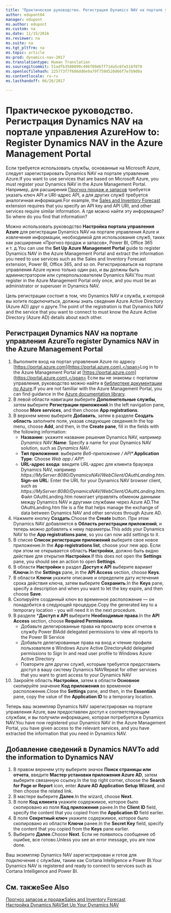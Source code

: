 ```yaml
---
title: "Практическое руководство. Регистрация Dynamics NAV на портале управления Azure"
author: edupont04
manager: edupont
ms.author: edupont
ms.custom: na
ms.date: 11/15/2016
ms.reviewer: na
ms.suite: na
ms.tgt_pltfrm: na
ms.topic: article
ms-prod: dynamics-nav-2017
ms.translationtype: Human Translation
ms.sourcegitcommit: 51adfb3588099c496f0946ff71da5c6fe518f070
ms.openlocfilehash: 225773f7f686dd6e9a79f759d520d66f7e7b9d0a
ms.contentlocale: ru-ru
ms.lasthandoff: 06/26/2017

---
```

# <a name="how-to-register-dynamics-nav-in-the-azure-management-portal"></a><span data-ttu-id="acbb6-102">Практическое руководство. Регистрация Dynamics NAV на портале управления Azure</span><span class="sxs-lookup"><span data-stu-id="acbb6-102">How to: Register Dynamics NAV in the Azure Management Portal</span></span>
<span data-ttu-id="acbb6-103">Если требуется использовать службы, основанные на Microsoft Azure, следует зарегистрировать Dynamics NAV на портале управления Azure.</span><span class="sxs-lookup"><span data-stu-id="acbb6-103">If you want to use services that are based on Microsoft Azure, you must register your Dynamics NAV in the Azure Management Portal.</span></span> <span data-ttu-id="acbb6-104">Например, для расширения [Прогноз продаж и запасов](ui-extensions-sales-forecast.md) требуется указать ключ API и URI-адрес API, а для других служб требуется аналогичная информация.</span><span class="sxs-lookup"><span data-stu-id="acbb6-104">For example, the [Sales and Inventory Forecast](ui-extensions-sales-forecast.md) extension requires that you specify an API key and API URI, and other services require similar information.</span></span> <span data-ttu-id="acbb6-105">А где можно найти эту информацию?</span><span class="sxs-lookup"><span data-stu-id="acbb6-105">So where do you find that information?</span></span>

<span data-ttu-id="acbb6-106">Можно использовать руководство **Настройка портала управления Azure** для регистрации Dynamics NAV на портале управления Azure и извлечения информации, необходимой для использования служб, таких как расширение «Прогноз продаж и запасов», Power BI, Office 365 и т. д.</span><span class="sxs-lookup"><span data-stu-id="acbb6-106">You can use the **Set Up Azure Management Portal** guide to register Dynamics NAV in the Azure Management Portal and extract the information you need to use services such as the Sales and Inventory Forecast extension, Power BI, Office 365, and so on.</span></span> <span data-ttu-id="acbb6-107">Регистрироваться на портале управления Azure нужно только один раз, и вы должны быть администратором или суперпользователем Dynamics NAV.</span><span class="sxs-lookup"><span data-stu-id="acbb6-107">You must register in the Azure Management Portal only once, and you must be an administrator or superuser in Dynamics NAV.</span></span>

<span data-ttu-id="acbb6-108">Цель регистрации состоит в том, что Dynamics NAV и служба, к которой вы хотите подключиться, должны знать сведения Azure Active Directory (Azure AD) друг о друге.</span><span class="sxs-lookup"><span data-stu-id="acbb6-108">The point of the registration is that Dynamics NAV and the service that you want to connect to must know the Azure Active Directory (Azure AD) details about each other.</span></span>

## <a name="to-register-dynamics-nav-in-the-azure-management-portal"></a><span data-ttu-id="acbb6-109">Регистрация Dynamics NAV на портале управления Azure</span><span class="sxs-lookup"><span data-stu-id="acbb6-109">To register Dynamics NAV in the Azure Management Portal</span></span>
1. <span data-ttu-id="acbb6-110">Выполните вход на портал управления Azure по адресу [https://portal.azure.com](https://portal.azure.com).</span><span class="sxs-lookup"><span data-stu-id="acbb6-110">Log in to the Azure Management Portal at [https://portal.azure.com](https://portal.azure.com).</span></span>
    <span data-ttu-id="acbb6-111">Если вы не знакомы с порталом управления, руководство можно найти в [библиотеке документации по Azure](https://azure.microsoft.com/en-us/documentation/articles).</span><span class="sxs-lookup"><span data-stu-id="acbb6-111">If you are not familiar with the Azure Management Portal, you can find guidance in the [Azure documentation library](https://azure.microsoft.com/en-us/documentation/articles).</span></span>
2. <span data-ttu-id="acbb6-112">В левой области навигации выберите **Дополнительные службы**, затем выберите **Регистрации приложений**.</span><span class="sxs-lookup"><span data-stu-id="acbb6-112">In the left navigation pane, choose **More services**, and then choose **App registrations**.</span></span>
3. <span data-ttu-id="acbb6-113">В верхнем меню выберите **Добавить**, затем в разделе **Создать область** заполните поля, указав следующие сведения:</span><span class="sxs-lookup"><span data-stu-id="acbb6-113">In the top menu, choose **Add**, and then, in the **Create pane**, fill in the fields with the following information:</span></span>
    - <span data-ttu-id="acbb6-114">**Название**: укажите название решения Dynamics NAV, например *Dynamics NAV*.</span><span class="sxs-lookup"><span data-stu-id="acbb6-114">**Name**: Specify a name for your Dynamics NAV solution, such as *Dynamics NAV*.</span></span>
    - <span data-ttu-id="acbb6-115">**Тип приложения**: выберите **Веб-приложение* / API**.</span><span class="sxs-lookup"><span data-stu-id="acbb6-115">**Application Type**: Choose **Web app* / API**.</span></span>
    - <span data-ttu-id="acbb6-116">**URL-адрес входа**: введите URL-адрес для клиента браузера Dynamics NAV, например *https://MyServer:8080/DynamicsNAV/WebClient/OAuthLanding.htm*.</span><span class="sxs-lookup"><span data-stu-id="acbb6-116">**Sign-on URL**: Enter the URL for your Dynamics NAV browser client, such as *https://MyServer:8080/DynamicsNAV/WebClient/OAuthLanding.htm*.</span></span>
        <span data-ttu-id="acbb6-117">Файл OAuthLanding.htm помогает управлять обменом данными между Dynamics NAV и другими службами через Azure AD.</span><span class="sxs-lookup"><span data-stu-id="acbb6-117">The OAuthLanding.htm file is a file that helps manage the exchange of data between Dynamics NAV and other services through Azure AD.</span></span>
4. <span data-ttu-id="acbb6-118">Нажмите кнопку **Создать**.</span><span class="sxs-lookup"><span data-stu-id="acbb6-118">Choose the **Create** button.</span></span>
    <span data-ttu-id="acbb6-119">При этом Dynamics NAV добавляется в **Область регистрации приложений**, и теперь можно добавлять к нему параметры.</span><span class="sxs-lookup"><span data-stu-id="acbb6-119">This adds your Dynamics NAV to the **App registrations pane**, so you can now add settings to it.</span></span>
5. <span data-ttu-id="acbb6-120">В списке **Список регистрации приложений** выберите свое новое приложение.</span><span class="sxs-lookup"><span data-stu-id="acbb6-120">In the **App registrations list**, choose your new app.</span></span> <span data-ttu-id="acbb6-121">Если при этом не открывается область **Настройки**, должно быть видно действие для открытия **Настройки**.</span><span class="sxs-lookup"><span data-stu-id="acbb6-121">If this does not open the **Settings** pane, you should see an action to open **Settings**.</span></span>
6. <span data-ttu-id="acbb6-122">В области **Настройки** в раздел **Доступ к API** выберите вариант **Ключи**.</span><span class="sxs-lookup"><span data-stu-id="acbb6-122">In the **Settings** pane, in the **API Access** section, choose **Keys**.</span></span>
7. <span data-ttu-id="acbb6-123">В области **Ключи** укажите описание и определите дату истечения срока действия ключа, затем выберите **Сохранить**.</span><span class="sxs-lookup"><span data-stu-id="acbb6-123">In the **Keys** pane, specify a description and when you want to let the key expire, and then choose **Save**.</span></span>
8. <span data-ttu-id="acbb6-124">Скопируйте созданный ключ во временное расположение — он понадобится в следующей процедуре.</span><span class="sxs-lookup"><span data-stu-id="acbb6-124">Copy the generated key to a temporary location - you will need it in the next procedure.</span></span>
9. <span data-ttu-id="acbb6-125">В разделе ***Доступ к API** выберите **Необходимые права**.</span><span class="sxs-lookup"><span data-stu-id="acbb6-125">In the **API Access** section, choose **Required Permissions**.</span></span>
    - <span data-ttu-id="acbb6-126">Добавьте делегированные права на просмотр всех отчетов в службу Power BI</span><span class="sxs-lookup"><span data-stu-id="acbb6-126">Add delegated permissions to view all reports to the Power BI Service</span></span>
    - <span data-ttu-id="acbb6-127">Добавьте делегированные права на вход и чтение профиля пользователя в Windows Azure Active Directory</span><span class="sxs-lookup"><span data-stu-id="acbb6-127">Add delegated permissions to Sign In and read user profile to Windows Azure Active Directory</span></span>
    - <span data-ttu-id="acbb6-128">Повторите для других служб, которым требуется предоставить доступ в вашу систему Dynamics NAV</span><span class="sxs-lookup"><span data-stu-id="acbb6-128">Repeat for other services that you want to grant access to your Dynamics NAV</span></span>
10. <span data-ttu-id="acbb6-129">Закройте область **Настройки**, затем в области **Основное** скопируйте значение **Код приложения** во временное расположение.</span><span class="sxs-lookup"><span data-stu-id="acbb6-129">Close the **Settings** pane, and then, in the **Essentials** pane, copy the value of the **Application ID** to a temporary location.</span></span>

<span data-ttu-id="acbb6-130">Теперь ваш экземпляр Dynamics NAV зарегистрирован на портале управления Azure, вам предоставлен доступ к соответствующим службам, и вы получили информацию, которая потребуется в Dynamics NAV.</span><span class="sxs-lookup"><span data-stu-id="acbb6-130">You have now registered your Dynamics NAV in the Azure Management Portal, you have given access to the relevant services, and you have extracted the information that you need in Dynamics NAV.</span></span>  

## <a name="to-add-the-information-to-dynamics-nav"></a><span data-ttu-id="acbb6-131">Добавление сведений в Dynamics NAV</span><span class="sxs-lookup"><span data-stu-id="acbb6-131">To add the information to Dynamics NAV</span></span>
1. <span data-ttu-id="acbb6-132">В правом верхнем углу выберите значок **Поиск страницы или отчета**, введите **Мастер установки приложения Azure AD**, затем выберите связанную ссылку.</span><span class="sxs-lookup"><span data-stu-id="acbb6-132">In the top right corner, choose the **Search for Page or Report** icon, enter **Azure AD Application Setup Wizard**, and then choose the related link.</span></span>
2. <span data-ttu-id="acbb6-133">В мастере выберите **Далее**.</span><span class="sxs-lookup"><span data-stu-id="acbb6-133">In the wizard, choose **Next**.</span></span>
3. <span data-ttu-id="acbb6-134">В поле **Код клиента** укажите содержимое, которое было скопировано из поля **Код приложения** ранее.</span><span class="sxs-lookup"><span data-stu-id="acbb6-134">In the **Client ID** field, specify the content that you copied from the **Application ID** field earlier.</span></span>
4. <span data-ttu-id="acbb6-135">В поле **Секретный ключ** укажите содержимое, которое было скопировано из области **Ключи** ранее.</span><span class="sxs-lookup"><span data-stu-id="acbb6-135">In the **Secret Key** field, specify the content that you copied from the **Keys** pane earlier.</span></span>
5. <span data-ttu-id="acbb6-136">Выберите **Далее**.</span><span class="sxs-lookup"><span data-stu-id="acbb6-136">Choose **Next**.</span></span> <span data-ttu-id="acbb6-137">Если не появилось сообщение об ошибке, все готово.</span><span class="sxs-lookup"><span data-stu-id="acbb6-137">Unless you see an error message, you are now done.</span></span>

<span data-ttu-id="acbb6-138">Ваш экземпляр Dynamics NAV зарегистрирован и готов для подключения с службам, таким как Cortana Intelligence и Power BI.</span><span class="sxs-lookup"><span data-stu-id="acbb6-138">Your Dynamics NAV is registered and ready to connect to services such as Cortana Intelligence and Power BI.</span></span>

## <a name="see-also"></a><span data-ttu-id="acbb6-139">См. также</span><span class="sxs-lookup"><span data-stu-id="acbb6-139">See Also</span></span>
[<span data-ttu-id="acbb6-140">Прогноз запасов и продаж</span><span class="sxs-lookup"><span data-stu-id="acbb6-140">Sales and Inventory Forecast</span></span>](ui-extensions-sales-forecast.md)  
[<span data-ttu-id="acbb6-141">Настройка Dynamics NAV</span><span class="sxs-lookup"><span data-stu-id="acbb6-141">Set Up Your Dynamics NAV</span></span>](setup.md)  

